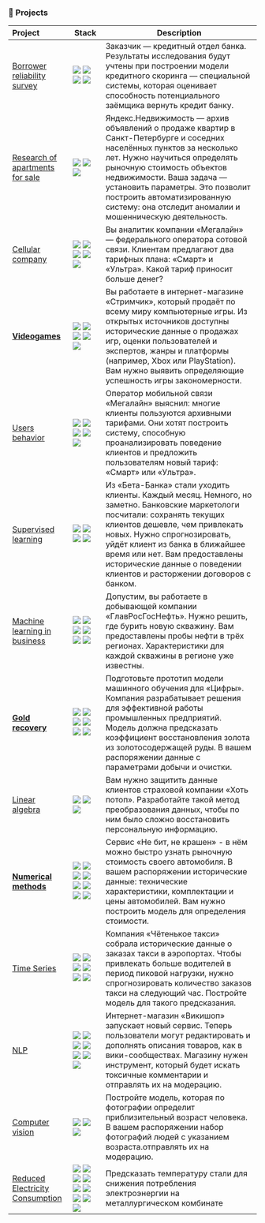 ### 📝 Projects

| Project       | Stack                                                                                                             | Description                                                                                                           |
| :---- | ----------------------------------------------------------------------------------------------------------------- | ------------------------------------------------------------------------------------------------------------------- |
| [Borrower reliability survey](https://github.com/theshvd/Yandex_Practicum/blob/main/projects/Borrower%20reliability%20survey(2).ipynb) |<img src="https://img.shields.io/badge/Pandas-DEB887"> <img src="https://img.shields.io/badge/NumPy-DEB887"> <img src="https://img.shields.io/badge/SeaBorn-DEB887"> <img src="https://img.shields.io/badge/Matplotlib-DEB887">| Заказчик — кредитный отдел банка. Результаты исследования будут учтены при построении модели кредитного скоринга — специальной системы, которая оценивает способность потенциального заёмщика вернуть кредит банку.
|[Research of apartments for sale](https://github.com/theshvd/Yandex_Practicum/blob/main/projects/Research%20of%20apartments%20for%20sale(3).ipynb) |<img src="https://img.shields.io/badge/Pandas-DEB887"> <img src="https://img.shields.io/badge/NumPy-DEB887"> <img src="https://img.shields.io/badge/Matplotlib-DEB887">| Яндекс.Недвижимость — архив объявлений о продаже квартир в Санкт-Петербурге и соседних населённых пунктов за несколько лет. Нужно научиться определять рыночную стоимость объектов недвижимости. Ваша задача — установить параметры. Это позволит построить автоматизированную систему: она отследит аномалии и мошенническую деятельность.
|[Cellular company](https://github.com/theshvd/Yandex_Practicum/blob/main/projects/Cellular%20company(4).ipynb)|<img src="https://img.shields.io/badge/Pandas-DEB887"> <img src="https://img.shields.io/badge/NumPy-DEB887"> <img src="https://img.shields.io/badge/Matplotlib-DEB887"> <img src="https://img.shields.io/badge/SeaBorn-DEB887"> <img src="https://img.shields.io/badge/SciPy-DEB887">| Вы аналитик компании «Мегалайн» — федерального оператора сотовой связи. Клиентам предлагают два тарифных плана: «Смарт» и «Ультра». Какой тариф приносит больше денег?
|[**Videogames**](https://github.com/theshvd/Yandex_Practicum/blob/main/projects/Videogames(5).ipynb)|<img src="https://img.shields.io/badge/Pandas-DEB887"> <img src="https://img.shields.io/badge/Matplotlib-DEB887"> <img src="https://img.shields.io/badge/Plotly-DEB887"> <img src="https://img.shields.io/badge/SeaBorn-DEB887"> <img src="https://img.shields.io/badge/SciPy-DEB887">| Вы работаете в интернет-магазине «Стримчик», который продаёт по всему миру компьютерные игры. Из открытых источников доступны исторические данные о продажах игр, оценки пользователей и экспертов, жанры и платформы (например, Xbox или PlayStation). Вам нужно выявить определяющие успешность игры закономерности.
|[Users behavior](https://github.com/theshvd/Yandex_Practicum/blob/main/projects/Users%20behavior(6).ipynb)|<img src="https://img.shields.io/badge/Pandas-DEB887"> <img src="https://img.shields.io/badge/Matplotlib-DEB887"> <img src="https://img.shields.io/badge/NumPy-DEB887"> <img src="https://img.shields.io/badge/SeaBorn-DEB887"> <img src="https://img.shields.io/badge/ScikitLearn-DEB887">| Оператор мобильной связи «Мегалайн» выяснил: многие клиенты пользуются архивными тарифами. Они хотят построить систему, способную проанализировать поведение клиентов и предложить пользователям новый тариф: «Смарт» или «Ультра».
|[Supervised learning](https://github.com/theshvd/Yandex_Practicum/blob/main/projects/Supervised%20lerning(7).ipynb)|<img src="https://img.shields.io/badge/Pandas-DEB887"> <img src="https://img.shields.io/badge/Matplotlib-DEB887"> <img src="https://img.shields.io/badge/NumPy-DEB887"> <img src="https://img.shields.io/badge/ScikitLearn-DEB887">| Из «Бета-Банка» стали уходить клиенты. Каждый месяц. Немного, но заметно. Банковские маркетологи посчитали: сохранять текущих клиентов дешевле, чем привлекать новых. Нужно спрогнозировать, уйдёт клиент из банка в ближайшее время или нет. Вам предоставлены исторические данные о поведении клиентов и расторжении договоров с банком.
|[Machine learning in business](https://github.com/theshvd/Yandex_Practicum/blob/main/projects/Machine%20learning%20in%20business(8).ipynb)|<img src="https://img.shields.io/badge/Pandas-DEB887"> <img src="https://img.shields.io/badge/Matplotlib-DEB887"> <img src="https://img.shields.io/badge/NumPy-DEB887"> <img src="https://img.shields.io/badge/ScikitLearn-DEB887">  <img src="https://img.shields.io/badge/SciPy-DEB887">  <img src="https://img.shields.io/badge/Uuid-DEB887">| Допустим, вы работаете в добывающей компании «ГлавРосГосНефть». Нужно решить, где бурить новую скважину. Вам предоставлены пробы нефти в трёх регионах. Характеристики для каждой скважины в регионе уже известны.
|[**Gold recovery**](https://github.com/theshvd/Yandex_Practicum/blob/main/projects/Gold%20recovery(9).ipynb)|<img src="https://img.shields.io/badge/Pandas-DEB887"> <img src="https://img.shields.io/badge/Matplotlib-DEB887"> <img src="https://img.shields.io/badge/NumPy-DEB887"> <img src="https://img.shields.io/badge/ScikitLearn-DEB887">  <img src="https://img.shields.io/badge/СatBoost-DEB887">  <img src="https://img.shields.io/badge/Seaborn-DEB887">| Подготовьте прототип модели машинного обучения для «Цифры». Компания разрабатывает решения для эффективной работы промышленных предприятий. Модель должна предсказать коэффициент восстановления золота из золотосодержащей руды. В вашем распоряжении данные с параметрами добычи и очистки.
|[Linear algebra](https://github.com/theshvd/Yandex_Practicum/blob/main/projects/Linear%20algebra(10).ipynb)|<img src="https://img.shields.io/badge/Pandas-DEB887">  <img src="https://img.shields.io/badge/NumPy-DEB887"> <img src="https://img.shields.io/badge/ScikitLearn-DEB887">| Вам нужно защитить данные клиентов страховой компании «Хоть потоп». Разработайте такой метод преобразования данных, чтобы по ним было сложно восстановить персональную информацию.
|[**Numerical methods**](https://github.com/theshvd/Yandex_Practicum/blob/main/projects/Numerical%20Methods(11).ipynb)|<img src="https://img.shields.io/badge/Pandas-DEB887">  <img src="https://img.shields.io/badge/NumPy-DEB887"> <img src="https://img.shields.io/badge/ScikitLearn-DEB887"> <img src="https://img.shields.io/badge/Matplotlib-DEB887"> <img src="https://img.shields.io/badge/Seaborn-DEB887"> <img src="https://img.shields.io/badge/LightGBM-DEB887"> <img src="https://img.shields.io/badge/XGBoost-DEB887"> <img src="https://img.shields.io/badge/CatBoost-DEB887">| Сервис «Не бит, не крашен» - в нём можно быстро узнать рыночную стоимость своего автомобиля. В вашем распоряжении исторические данные: технические характеристики, комплектации и цены автомобилей. Вам нужно построить модель для определения стоимости.
|[Time Series](https://github.com/theshvd/Yandex_Practicum/blob/main/projects/Time%20Series(12).ipynb)|<img src="https://img.shields.io/badge/Pandas-DEB887">  <img src="https://img.shields.io/badge/NumPy-DEB887"> <img src="https://img.shields.io/badge/ScikitLearn-DEB887"> <img src="https://img.shields.io/badge/Matplotlib-DEB887"> <img src="https://img.shields.io/badge/SciPy-DEB887"> <img src="https://img.shields.io/badge/CatBoost-DEB887">| Компания «Чётенькое такси» собрала исторические данные о заказах такси в аэропортах. Чтобы привлекать больше водителей в период пиковой нагрузки, нужно спрогнозировать количество заказов такси на следующий час. Постройте модель для такого предсказания.
|[NLP](https://github.com/theshvd/Yandex_Practicum/blob/main/projects/NLP(13).ipynb)|<img src="https://img.shields.io/badge/Pandas-DEB887">  <img src="https://img.shields.io/badge/NumPy-DEB887"> <img src="https://img.shields.io/badge/ScikitLearn-DEB887"> <img src="https://img.shields.io/badge/PyTorch-DEB887"> <img src="https://img.shields.io/badge/Spacy-DEB887"> <img src="https://img.shields.io/badge/CatBoost-DEB887"> <img src="https://img.shields.io/badge/nltk-DEB887">| Интернет-магазин «Викишоп» запускает новый сервис. Теперь пользователи могут редактировать и дополнять описания товаров, как в вики-сообществах. Магазину нужен инструмент, который будет искать токсичные комментарии и отправлять их на модерацию.
|[Computer vision](https://github.com/theshvd/Yandex_Practicum/blob/main/projects/Computer%20vision(14).ipynb)|<img src="https://img.shields.io/badge/Pandas-DEB887">  <img src="https://img.shields.io/badge/NumPy-DEB887"> <img src="https://img.shields.io/badge/Keras-DEB887">| Постройте модель, которая по фотографии определит приблизительный возраст человека. В вашем распоряжении набор фотографий людей с указанием возраста.отправлять их на модерацию.
|[Reduced Electricity Consumption](https://github.com/theshvd/Yandex_Practicum/blob/main/projects/Reduced%20Electricity%20Consumption(15).ipynb)|<img src="https://img.shields.io/badge/Pandas-DEB887"> <img src="https://img.shields.io/badge/NumPy-DEB887"> <img src="https://img.shields.io/badge/SeaBorn-DEB887"> <img src="https://img.shields.io/badge/Matplotlib-DEB887"> <img src="https://img.shields.io/badge/CatBoost-DEB887"> <img src="https://img.shields.io/badge/XGBoost-DEB887"> <img src="https://img.shields.io/badge/LightGBM-DEB887"> <img src="https://img.shields.io/badge/ScikitLearn-DEB887"> <img src="https://img.shields.io/badge/PyLab-DEB887">| Предсказать температуру стали для снижения потребления электроэнергии на металлургическом комбинате
